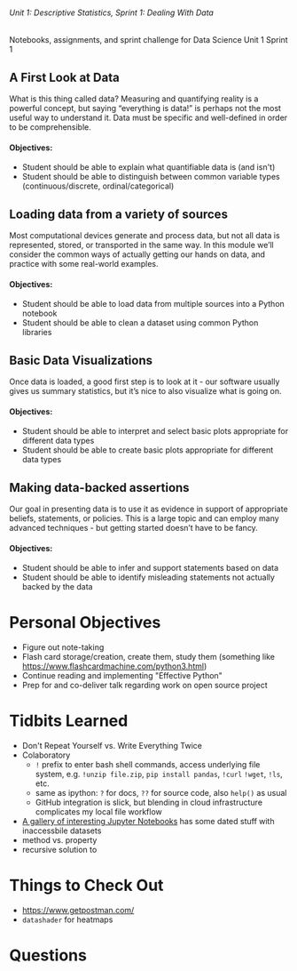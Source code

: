 ###### Unit 1: Descriptive Statistics, Sprint 1: Dealing With Data
Notebooks, assignments, and sprint challenge for Data Science Unit 1 Sprint 1

## A First Look at Data
What is this thing called data? Measuring and quantifying reality is a powerful concept, but saying “everything is data!” is perhaps not the most useful way to understand it. Data must be specific and well-defined in order to be comprehensible.

#### Objectives:
* Student should be able to explain what quantifiable data is (and isn't)
* Student should be able to distinguish between common variable types (continuous/discrete, ordinal/categorical)

## Loading data from a variety of sources
Most computational devices generate and process data, but not all data is represented, stored, or transported in the same way. In this module we’ll consider the common ways of actually getting our hands on data, and practice with some real-world examples.

#### Objectives:
* Student should be able to load data from multiple sources into a Python notebook
* Student should be able to clean a dataset using common Python libraries

## Basic Data Visualizations
Once data is loaded, a good first step is to look at it - our software usually gives us summary statistics, but it’s nice to also visualize what is going on.

#### Objectives:
* Student should be able to interpret and select basic plots appropriate for different data types
* Student should be able to create basic plots appropriate for different data types

## Making data-backed assertions
Our goal in presenting data is to use it as evidence in support of appropriate beliefs, statements, or policies. This is a large topic and can employ many advanced techniques - but getting started doesn’t have to be fancy.

#### Objectives:
* Student should be able to infer and support statements based on data
* Student should be able to identify misleading statements not actually backed by the data

# Personal Objectives
* Figure out note-taking
* Flash card storage/creation, create them, study them (something like https://www.flashcardmachine.com/python3.html)
* Continue reading and implementing "Effective Python"
* Prep for and co-deliver talk regarding work on open source project

# Tidbits Learned
* Don't Repeat Yourself vs. Write Everything Twice
* Colaboratory
  * `!` prefix to enter bash shell commands, access underlying file system, e.g. `!unzip file.zip`, `pip install pandas`, `!curl` `!wget`, `!ls`, etc.
  * same as ipython: `?` for docs, `??` for source code, also `help()` as usual
  * GitHub integration is slick, but blending in cloud infrastructure complicates my local file workflow
* [A gallery of interesting Jupyter Notebooks](https://github.com/jupyter/jupyter/wiki/A-gallery-of-interesting-Jupyter-Notebooks) has some dated stuff with inaccessbile datasets
* method vs. property
* recursive solution to 

# Things to Check Out
* https://www.getpostman.com/
* `datashader` for heatmaps

# Questions
